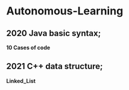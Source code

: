 # Autonomous-Learning
## 2020 Java basic syntax;
**10 Cases of code**

## 2021 C++ data structure;
**Linked_List**
